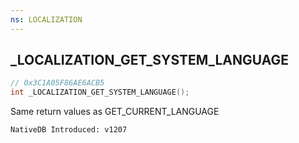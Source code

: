 ```yaml
---
ns: LOCALIZATION
---
```

## _LOCALIZATION_GET_SYSTEM_LANGUAGE

```c
// 0x3C1A05F86AE6ACB5
int _LOCALIZATION_GET_SYSTEM_LANGUAGE();
```

Same return values as GET_CURRENT_LANGUAGE

```
NativeDB Introduced: v1207
```

